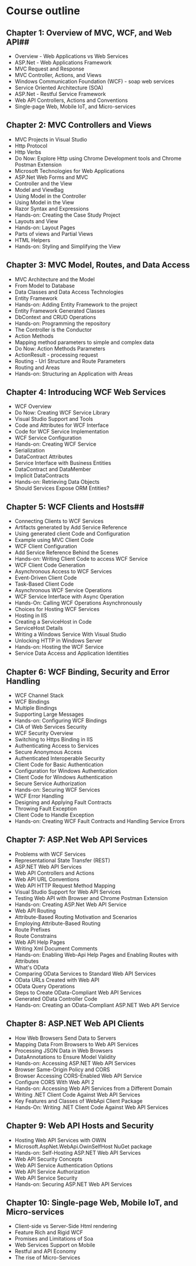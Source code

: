 # Course outline #

## Chapter 1: Overview of MVC, WCF, and Web API##
* Overview - Web Applications vs Web Services
* ASP.Net - Web Applications Framework
* MVC Request and Response
* MVC Controller, Actions, and Views
* Windows Communication Foundation (WCF) - soap web services
* Service Oriented Architecture (SOA)
* ASP.Net - Restful Service Framework
* Web API Controllers, Actions and Conventions
* Single-page Web, Mobile IoT, and Micro-services

## Chapter 2: MVC Controllers and Views ##
* MVC Projects in Visual Studio
* Http Protocol
* Http Verbs
* Do Now: Explore Http using Chrome Development tools and Chrome Postman Extension
* Microsoft Technologies for Web Applications
* ASP.Net Web Forms and MVC
* Controller and the View
* Model and ViewBag
* Using Model in the Controller
* Using Model in the View
* Razor Syntax and Expressions
* Hands-on: Creating the Case Study Project
* Layouts and View
* Hands-on: Layout Pages
* Parts of views and Partial Views
* HTML Helpers
* Hands-on: Styling and Simplifying the View

## Chapter 3: MVC Model, Routes, and Data Access ##
* MVC Architecture and the Model
* From Model to Database
* Data Classes and Data Access Technologies
* Entity Framework
* Hands-on: Adding Entity Framework to the project
* Entity Framework Generated Classes
* DbContext and CRUD Operations
* Hands-on: Programming the repository
* The Controller is the Conductor
* Action Methods
* Mapping method parameters to simple and complex data
* Do Now: Action Methods Parameters
* ActionResult - processing request
* Routing - Url Structure and Route Parameters
* Routing and Areas
* Hands-on: Structuring an Application with Areas

## Chapter 4: Introducing WCF Web Services ##
* WCF Overview
* Do Now: Creating WCF Service Library
* Visual Studio Support and Tools
* Code and Attributes for WCF Interface
* Code for WCF Service Implementation
* WCF Service Configuration
* Hands-on: Creating WCF Service
* Serialization
* DataContract Attributes
* Service Interface with Business Entities
* DataContract and DataMember
* Implicit DataContracts
* Hands-on: Retrieving Data Objects
* Should Services Expose ORM Entities?

## Chapter 5: WCF Clients and Hosts##
* Connecting Clients to WCF Services
* Artifacts generated by Add Service Reference
* Using generated client Code and Configuration
* Example using MVC Client Code
* WCF Client Configuration
* Add Service Reference Behind the Scenes
* Hands-on: Writing Client Code to access WCF Service
* WCF Client Code Generation
* Asynchronous Access to WCF Services
* Event-Driven Client Code
* Task-Based Client Code
* Asynchronous WCF Service Operations
* WCF Service Interface with Async Operation
* Hands-On: Calling WCF Operations Asynchronously
* Choices for Hosting WCF Services
* Hosting in IIS
* Creating a ServiceHost in Code
* ServiceHost Details
* Writing a Windows Service With Visual Studio
* Unlocking HTTP in Windows Server
* Hands-on: Hosting the WCF Service
* Service Data Access and Application Identities

## Chapter 6: WCF Binding, Security and Error Handling ##
* WCF Channel Stack
* WCF Bindings
* Multiple Bindings
* Supporting Large Messages
* Hands-on: Configuring WCF Bindings
* CIA of Web Services Security
* WCF Security Overview
* Switching to Https Binding in IIS
* Authenticating Access to Services
* Secure Anonymous Access
* Authenticated Interoperable Security
* Client Code for Basic Authentication
* Configuration for Windows Authentication
* Client Code for Windows Authentication
* Secure Service Authorization
* Hands-on: Securing WCF Services
* WCF Error Handling
* Designing and Applying Fault Contracts
* Throwing Fault Exception
* Client Code to Handle Exception
* Hands-on: Creating WCF Fault Contracts and Handling Service Errors

## Chapter 7: ASP.Net Web API Services
* Problems with WCF Services
* Representational State Transfer (REST)
* ASP.NET Web API Services
* Web API Controllers and Actions
* Web API URL Conventions
* Web API HTTP Request Method Mapping
* Visual Studio Support for Web API Services
* Testing Web API with Browser and Chrome Postman Extension
* Hands-on: Creating ASP.Net Web API Service
* Web API Routing
* Attribute-Based Routing Motivation and Scenarios
* Employing Attribute-Based Routing
* Route Prefixes
* Route Constrains
* Web API Help Pages
* Writing Xml Document Comments
* Hands-on: Enabling Web-Api Help Pages and Enabling Routes with Attributes
* What's OData
* Comparing OData Services to Standard Web API Services
* OData URLs Created with Web API
* OData Query Operations
* Steps to Create OData-Compliant Web API Services
* Generated OData Controller Code
* Hands-on: Creating an OData-Compliant ASP.NET Web API Service

## Chapter 8: ASP.NET Web API Clients ##
* How Web Browsers Send Data to Servers
* Mapping Data From Browsers to Web API Services
* Processing JSON Data in Web Browsers
* DataAnnotations to Ensure Model Validity
* Hands-on: Accessing ASP.NET Web API Services
* Browser Same-Origin Policy and CORS
* Browser Accessing CORS-Enabled Web API Service
* Configure CORS With Web API 2
* Hands-on: Accessing Web API Services from a Different Domain
* Writing .NET Client Code Against Web API Services
* Key Features and Classes of WebApi Client Package
* Hands-On: Writing .NET Client Code Against Web API Services

## Chapter 9: Web API Hosts and Security ##
* Hosting Web API Services with OWIN
* Microsoft.AspNet.WebApi.OwinSelfHost NuGet package
* Hands-on: Self-Hosting ASP.NET Web API Services
* Web API Security Concepts
* Web API Service Authentication Options
* Web API Service Authorization
* Web API Service Security
* Hands-on: Securing ASP.NET Web API Services

## Chapter 10: Single-page Web, Mobile IoT, and Micro-services
* Client-side vs Server-Side Html rendering
* Feature Rich and Rigid WCF 
* Promises and Limitations of Soa
* Web Services Support on Mobile
* Restful and API Economy
* The rise of Micro-Services
